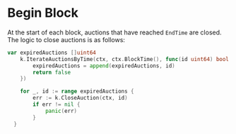 # Begin Block

At the start of each block, auctions that have reached `EndTime` are closed. The logic to close auctions is as follows:

```go
var expiredAuctions []uint64
	k.IterateAuctionsByTime(ctx, ctx.BlockTime(), func(id uint64) bool {
		expiredAuctions = append(expiredAuctions, id)
		return false
	})

	for _, id := range expiredAuctions {
		err := k.CloseAuction(ctx, id)
		if err != nil {
			panic(err)
		}
  }
```
